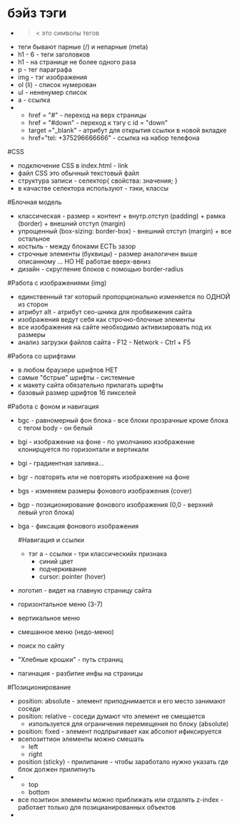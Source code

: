 # бэйз тэги

- >< это символы тегов
- теги бывают парные (/) и непарные (meta)
- h1 - 6 - теги заголовков
- h1 - на странице не более одного раза
- p - тег параграфа
- img - тэг изображения
- ol (li) - список нумерован
- ul - нененумер список
- a - ссылка
-  - href = "#" - переход на верх страницы
   - href = "#down" -  переход к тэгу с id = "down"
   - target ="_blank" - атрибут для открытия ссылки в новой вкладке
   - href="tel: +375296666666" - ссылка на набор телефона
 
#CSS

- подключение  CSS в index.html - link
- файл CSS это обычный текстовый файл
- структура записи - селектор{ свойства: значения; }
- в качастве селектора используют - тэки, классы


#Блочная модель
- классическая - размер = контент + внутр.отступ (padding) + рамка (border) + внешний отступ (margin)
- упрощенный (box-sizing: border-box) - внешний отступ (margin) + все остальное
- костыль - между блоками ЕСТЬ зазор
- строчные элементы (буквицы) - размер аналогичен выше описанному  ... НО НЕ работае вверх-ввниз
- дизайн - скругление блоков с помощью border-radius

#Работа с изображениями (img) 
- единственный тэг который пропорционально изменяется по ОДНОЙ из сторон
- атрибут alt - атрибут сео-шника для пробвижения сайта
- изображения ведут себя как строчно-блочные элементы
- все изображения на сайте необходимо активизировать под их размеры
- анализ загрузки файлов сайта - F12 - Network - Ctrl + F5 

#Работа со шрифтами
- в любом браузере шрифтов НЕТ
- самые "бстрые" шрифты - системные
- к макету сайта обязательно прилагать шрифты
- базовый размер шрифтов 16 пикселей

#Работа с фоном и навигация 
- bgc - равномерный фон блока - все блоки прозрачные кроме блока с тегом body - он белый
- bgi - изображение на фоне - по умолчанию изображение клонирцуется по горизонтали и вертикали
- bgi - градиентная заливка...
- bgr - повторять или не повторять изображение на фоне
- bgs - изменяем размеры фонового изображения (cover)
- bgp - позиционирование фонового изображения (0,0 - верхний левый угол блока)
- bga - фиксация фонового изображения

  #Навигация и ссылки
  - тэг a - ссылки - три классическийх признака
    - синий цвет
    - подчеркивание
    - cursor: pointer (hover)
- логотип - видет на главную страницу сайта
- горизонтальное меню (3-7)
- вертикальное меню
- смешанное меню (недо-меню)
- поиск по сайту
- "Хлебные крошки" - путь страниц
- пагинация - разбитие инфы на страницы

#Позиционирование 

- position: absolute - элемент приподнимается и его место занимают соседи
- position: relative - соседи думают что элемент не смещается
  - изпользуется для ограничения перемещения по блоку (absolute)
- position: fixed - элемент подпрыгивает как абсолют ификсируется
- всепозиттион элементы можно смешать
  - left
  - right
- position (sticky) - прилипание - чтобы заработало нужно указать где блок должен прилипнуть
- 
  - top
  - bottom
- все позитион элементы можно приближать или отдалять z-index - работает только для позицианированных объектов
- 
